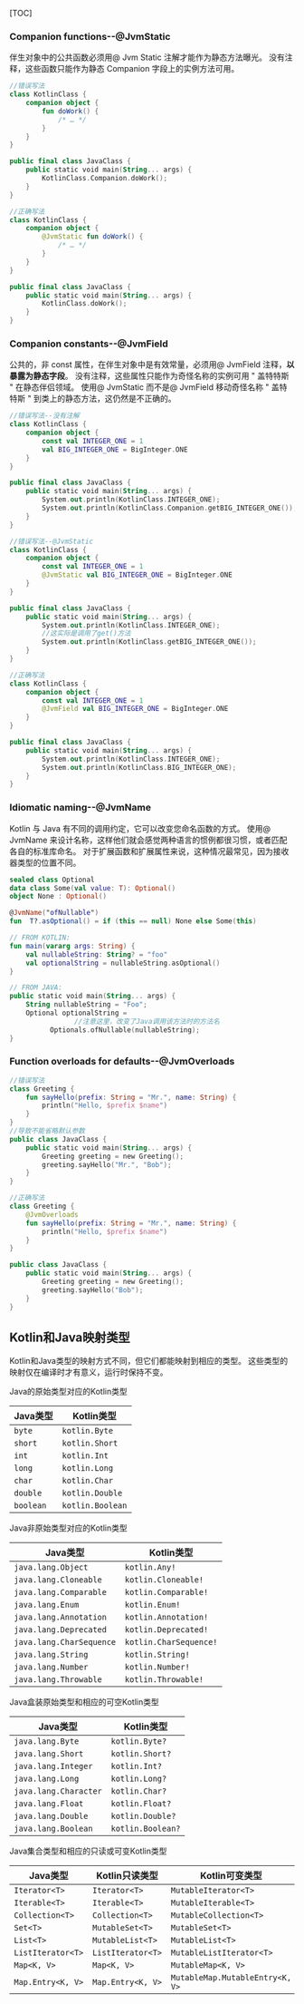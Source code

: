 [TOC]

### Companion functions--@JvmStatic

伴生对象中的公共函数必须用@ Jvm Static 注解才能作为静态方法曝光。 没有注释，这些函数只能作为静态 Companion 字段上的实例方法可用。

```kotlin
//错误写法
class KotlinClass {
    companion object {
        fun doWork() {
            /* … */
        }
    }
}

public final class JavaClass {
    public static void main(String... args) {
        KotlinClass.Companion.doWork();
    }
}
```

```kotlin
//正确写法
class KotlinClass {
    companion object {
        @JvmStatic fun doWork() {
            /* … */
        }
    }
}

public final class JavaClass {
    public static void main(String... args) {
        KotlinClass.doWork();
    }
}
```



### Companion constants--@JvmField

公共的，非 const 属性，在伴生对象中是有效常量，必须用@ JvmField 注释，**以暴露为静态字段**。 没有注释，这些属性只能作为奇怪名称的实例可用 " 盖特特斯 " 在静态伴侣领域。 使用@ JvmStatic 而不是@ JvmField 移动奇怪名称 " 盖特特斯 " 到类上的静态方法，这仍然是不正确的。

```kotlin
//错误写法--没有注解
class KotlinClass {
    companion object {
        const val INTEGER_ONE = 1
        val BIG_INTEGER_ONE = BigInteger.ONE
    }
}

public final class JavaClass {
    public static void main(String... args) {
        System.out.println(KotlinClass.INTEGER_ONE);
        System.out.println(KotlinClass.Companion.getBIG_INTEGER_ONE());
    }
}

//错误写法--@JvmStatic
class KotlinClass {
    companion object {
        const val INTEGER_ONE = 1
        @JvmStatic val BIG_INTEGER_ONE = BigInteger.ONE
    }
}

public final class JavaClass {
    public static void main(String... args) {
        System.out.println(KotlinClass.INTEGER_ONE);
        //这实际是调用了get()方法
        System.out.println(KotlinClass.getBIG_INTEGER_ONE());
    }
}
```

```kotlin
//正确写法
class KotlinClass {
    companion object {
        const val INTEGER_ONE = 1
        @JvmField val BIG_INTEGER_ONE = BigInteger.ONE
    }
}

public final class JavaClass {
    public static void main(String... args) {
        System.out.println(KotlinClass.INTEGER_ONE);
        System.out.println(KotlinClass.BIG_INTEGER_ONE);
    }
}
```



### Idiomatic naming--@JvmName

Kotlin 与 Java 有不同的调用约定，它可以改变您命名函数的方式。 使用@ JvmName 来设计名称，这样他们就会感觉两种语言的惯例都很习惯，或者匹配各自的标准库命名。 对于扩展函数和扩展属性来说，这种情况最常见，因为接收器类型的位置不同。

```kotlin
sealed class Optional
data class Some(val value: T): Optional()
object None : Optional()

@JvmName("ofNullable")
fun  T?.asOptional() = if (this == null) None else Some(this)

// FROM KOTLIN:
fun main(vararg args: String) {
    val nullableString: String? = "foo"
    val optionalString = nullableString.asOptional()
}

// FROM JAVA:
public static void main(String... args) {
    String nullableString = "Foo";
    Optional optionalString =
  				//注意这里，改变了Java调用该方法时的方法名
          Optionals.ofNullable(nullableString);
}
```



### Function overloads for defaults--@JvmOverloads

```kotlin
//错误写法
class Greeting {
    fun sayHello(prefix: String = "Mr.", name: String) {
        println("Hello, $prefix $name")
    }
}
//导致不能省略默认参数
public class JavaClass {
    public static void main(String... args) {
        Greeting greeting = new Greeting();
        greeting.sayHello("Mr.", "Bob");
    }
}
```

```kotlin
//正确写法
class Greeting {
    @JvmOverloads
    fun sayHello(prefix: String = "Mr.", name: String) {
        println("Hello, $prefix $name")
    }
}

public class JavaClass {
    public static void main(String... args) {
        Greeting greeting = new Greeting();
        greeting.sayHello("Bob");
    }
}
```





## Kotlin和Java映射类型

Kotlin和Java类型的映射方式不同，但它们都能映射到相应的类型。 这些类型的映射仅在编译时才有意义，运行时保持不变。

Java的原始类型对应的Kotlin类型

| Java类型  | Kotlin类型       |
| --------- | ---------------- |
| `byte`    | `kotlin.Byte`    |
| `short`   | `kotlin.Short`   |
| `int`     | `kotlin.Int`     |
| `long`    | `kotlin.Long`    |
| `char`    | `kotlin.Char`    |
| `double`  | `kotlin.Double`  |
| `boolean` | `kotlin.Boolean` |

Java非原始类型对应的Kotlin类型

| Java类型                 | Kotlin类型             |
| ------------------------ | ---------------------- |
| `java.lang.Object`       | `kotlin.Any!`          |
| `java.lang.Cloneable`    | `kotlin.Cloneable!`    |
| `java.lang.Comparable`   | `kotlin.Comparable!`   |
| `java.lang.Enum`         | `kotlin.Enum!`         |
| `java.lang.Annotation`   | `kotlin.Annotation!`   |
| `java.lang.Deprecated`   | `kotlin.Deprecated!`   |
| `java.lang.CharSequence` | `kotlin.CharSequence!` |
| `java.lang.String`       | `kotlin.String!`       |
| `java.lang.Number`       | `kotlin.Number!`       |
| `java.lang.Throwable`    | `kotlin.Throwable!`    |

Java盒装原始类型和相应的可空Kotlin类型

| Java类型              | Kotlin类型        |
| --------------------- | ----------------- |
| `java.lang.Byte`      | `kotlin.Byte?`    |
| `java.lang.Short`     | `kotlin.Short?`   |
| `java.lang.Integer`   | `kotlin.Int?`     |
| `java.lang.Long`      | `kotlin.Long?`    |
| `java.lang.Character` | `kotlin.Char?`    |
| `java.lang.Float`     | `kotlin.Float?`   |
| `java.lang.Double`    | `kotlin.Double?`  |
| `java.lang.Boolean`   | `kotlin.Boolean?` |

Java集合类型和相应的只读或可变Kotlin类型

| Java类型          | Kotlin只读类型    | Kotlin可变类型                  |
| ----------------- | ----------------- | ------------------------------- |
| `Iterator<T>`     | `Iterator<T>`     | `MutableIterator<T>`            |
| `Iterable<T>`     | `Iterable<T>`     | `MutableIterable<T>`            |
| `Collection<T>`   | `Collection<T>`   | `MutableCollection<T>`          |
| `Set<T>`          | `MutableSet<T>`   | `MutableSet<T>`                 |
| `List<T>`         | `MutableList<T>`  | `MutableList<T>`                |
| `ListIterator<T>` | `ListIterator<T>` | `MutableListIterator<T>`        |
| `Map<K, V>`       | `Map<K, V>`       | `MutableMap<K, V>`              |
| `Map.Entry<K, V>` | `Map.Entry<K, V>` | `MutableMap.MutableEntry<K, V>` |